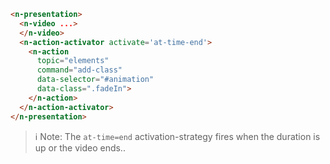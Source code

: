 ```html
<n-presentation>
  <n-video ...>
  </n-video>
  <n-action-activator activate='at-time-end'>
    <n-action 
      topic="elements"
      command="add-class" 
      data-selector="#animation"
      data-class=".fadeIn">
    </n-action>
  </n-action-activator>
</n-presentation>
```
> ℹ️ Note: The `at-time=end` activation-strategy fires when the duration is up or the video ends..